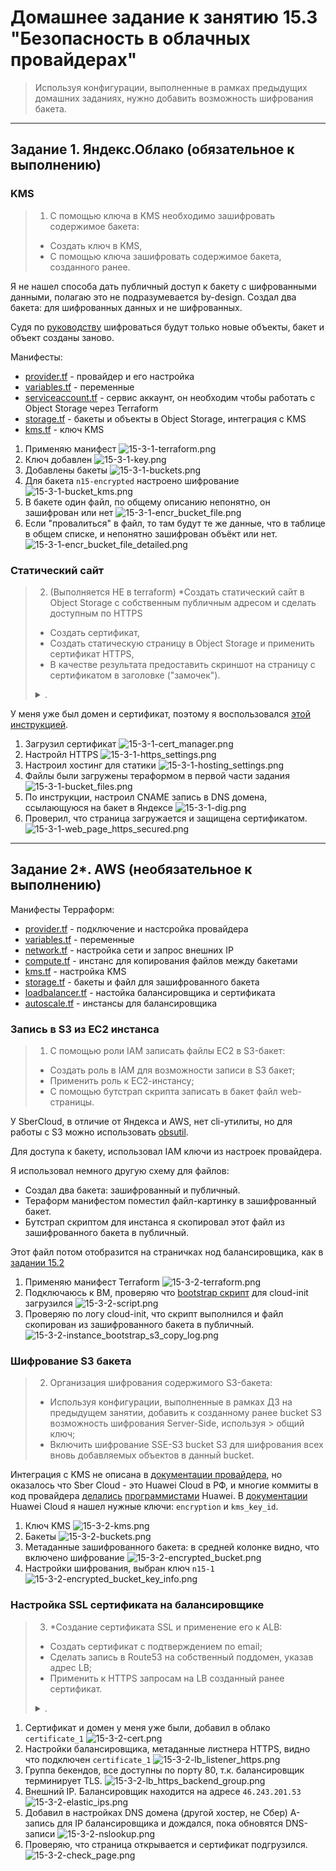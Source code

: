 # Домашнее задание к занятию 15.3 "Безопасность в облачных провайдерах"

> Используя конфигурации, выполненные в рамках предыдущих домашних заданиях, нужно добавить возможность шифрования бакета.

---
## Задание 1. Яндекс.Облако (обязательное к выполнению)

### KMS

> 1. С помощью ключа в KMS необходимо зашифровать содержимое бакета:
> - Создать ключ в KMS,
> - С помощью ключа зашифровать содержимое бакета, созданного ранее.

Я не нашел способа дать публичный доступ к бакету с шифрованными данными, полагаю это не подразумевается by-design. Создал два бакета: для шифрованных данных и не шифрованных. 

Судя по [руководству](https://cloud.yandex.ru/docs/storage/tutorials/server-side-encryption) шифроваться будут только новые объекты, бакет и объект созданы заново.

Манифесты:
- [provider.tf](./15.3/yandex/provider.tf) - провайдер и его настройка
- [variables.tf](./15.3/yandex/variables.tf) - переменные
- [serviceaccount.tf](./15.3/yandex/serviceaccount.tf) - сервис аккаунт, он необходим чтобы работать с Object Storage через Terraform
- [storage.tf](./15.3/yandex/storage.tf) - бакеты и объекты в Object Storage, интеграция с KMS
- [kms.tf](./15.3/yandex/kms.tf) - ключ KMS

1. Применяю манифест
![15-3-1-terraform.png](./media/15-3-1-terraform.png)
1. Ключ добавлен
![15-3-1-key.png](./media/15-3-1-key.png)
1. Добавлены бакеты
![15-3-1-buckets.png](./media/15-3-1-buckets.png)
1. Для бакета `n15-encrypted` настроено шифрование
![15-3-1-bucket_kms.png](./media/15-3-1-bucket_kms.png)
1. В бакете один файл, по общему описанию непонятно, он зашифрован или нет
![15-3-1-encr_bucket_file.png](./media/15-3-1-encr_bucket_file.png)
1. Если "провалиться" в файл, то там будут те же данные, что в таблице в общем списке, и непонятно зашифрован объёкт или нет.
![15-3-1-encr_bucket_file_detailed.png](./media/15-3-1-encr_bucket_file_detailed.png)

### Статический сайт

> 2. (Выполняется НЕ в terraform) *Создать статический сайт в Object Storage c собственным публичным адресом и сделать доступным по HTTPS
> - Создать сертификат,
> - Создать статическую страницу в Object Storage и применить сертификат HTTPS,
> - В качестве результата предоставить скриншот на страницу с сертификатом в заголовке ("замочек").
>
> <details><summary>.</summary>
>
> Документация
> - [Настройка HTTPS статичного сайта](https://cloud.yandex.ru/docs/storage/operations/hosting/certificate)
> - [Object storage bucket](https://registry.terraform.io/providers/yandex-cloud/yandex/latest/docs/resources/storage_bucket)
> - [KMS key](https://registry.terraform.io/providers/yandex-cloud/yandex/latest/docs/resources/kms_symmetric_key)
>
> </details>

У меня уже был домен и сертификат, поэтому я воспользовался [этой инструкцией](https://cloud.yandex.ru/docs/storage/operations/hosting/own-domain).

1. Загрузил сертификат
![15-3-1-cert_manager.png](./media/15-3-1-cert_manager.png)
1. Настройл HTTPS
![15-3-1-https_settings.png](./media/15-3-1-https_settings.png)
1. Настроил хостинг для статики
![15-3-1-hosting_settings.png](./media/15-3-1-hosting_settings.png)
1. Файлы были загружены тераформом в первой части задания
![15-3-1-bucket_files.png](./media/15-3-1-bucket_files.png)
1. По инструкции, настроил CNAME запись в DNS домена, ссылающуюся на бакет в Яндексе
![15-3-1-dig.png](./media/15-3-1-dig.png)
1. Проверил, что страница загружается и защищена сертификатом.
![15-3-1-web_page_https_secured.png](./media/15-3-1-web_page_https_secured.png)

--- 
## Задание 2*. AWS (необязательное к выполнению)

Манифесты Терраформ:
* [provider.tf](./15.3/sber/provider.tf) - подключение и настсройка провайдера 
* [variables.tf](./15.3/sber/variables.tf) - переменные
* [network.tf](./15.3/sber/network.tf) - настройка сети и запрос внешних IP
* [compute.tf](./15.3/sber/compute.tf) - инстанс для копирования файлов между бакетами 
* [kms.tf](./15.3/sber/kms.tf) - настройка KMS
* [storage.tf](./15.3/sber/storage.tf) - бакеты и файл для зашифрованного бакета
* [loadbalancer.tf](./15.3/sber/loadbalancer.tf) - настойка балансировщика и сертификата
* [autoscale.tf](./15.3/sber/autoscale.tf) - инстансы для балансировщика

### Запись в S3 из EC2 инстанса

> 1. С помощью роли IAM записать файлы ЕС2 в S3-бакет:
> - Создать роль в IAM для возможности записи в S3 бакет;
> - Применить роль к ЕС2-инстансу;
> - С помощью бутстрап скрипта записать в бакет файл web-страницы.

У SberCloud, в отличие от Яндекса и AWS, нет cli-утилиты, но для работы с S3 можно использовать [obsutil](https://docs.sbercloud.ru/obs/ug/topics/obsutil.html).

Для доступа к бакету, использовал IAM ключи из настроек провайдера.

Я использовал немного другую схему для файлов:
* Создал два бакета: зашифрованный и публичный. 
* Тераформ манифестом поместил файл-картинку в зашифрованный бакет. 
* Бутстрап скриптом для инстанса я скопировал этот файл из зашифрованного бакета в публичный.

Этот файл потом отобразится на страничках нод балансировщика, как в [задании 15.2](./15.2.md)

1. Применяю манифест Terraform
![15-3-2-terraform.png](./media/15-3-2-terraform.png)
1. Подключаюсь к ВМ, проверяю что [bootstrap скрипт](https://github.com/run0ut/devops-netology/blob/d5084a0ba2ec843d46c957ede72b21754573e4f1/05-clokub-homeworks/15.3/sber/compute.tf#L32-L39) для cloud-init загрузился
![15-3-2-script.png](./media/15-3-2-script.png)
1. Проверяю по логу cloud-init, что скрипт выполнился и файл скопирован из зашифрованного бакета в публичный.
![15-3-2-instance_bootstrap_s3_copy_log.png](./media/15-3-2-instance_bootstrap_s3_copy_log.png)

### Шифрование S3 бакета

> 2. Организация шифрования содержимого S3-бакета:
> - Используя конфигурации, выполненные в рамках ДЗ на предыдущем занятии, добавить к созданному ранее bucket S3 возможность шифрования Server-Side, используя > общий ключ;
> - Включить шифрование SSE-S3 bucket S3 для шифрования всех вновь добавляемых объектов в данный bucket.

Интеграция с KMS не описана в [документации провайдера](https://registry.terraform.io/providers/sbercloud-terraform/sbercloud/latest/docs/resources/obs_bucket), но оказалось что Sber Cloud - это Huawei Cloud в РФ, и многие коммиты в код провайдера [делались](https://github.com/sbercloud-terraform/terraform-provider-sbercloud/commits?author=Jason-Zhang9309) [программистами](https://github.com/sbercloud-terraform/terraform-provider-sbercloud/commits?author=niuzhenguo) Huawei. В [документации](https://registry.terraform.io/providers/huaweicloud/huaweicloud/latest/docs/resources/obs_bucket) Huawei Cloud я нашел нужные ключи: `encryption` и `kms_key_id`.

1. Ключ KMS
![15-3-2-kms.png](./media/15-3-2-kms.png)
1. Бакеты
![15-3-2-buckets.png](./media/15-3-2-buckets.png)
1. Метаданные зашифрованного бакета: в средней колонке видно, что включено шифрование
![15-3-2-encrypted_bucket.png](./media/15-3-2-encrypted_bucket.png)
1. Настройки шифрования, выбран ключ `n15-1`
![15-3-2-encrypted_bucket_key_info.png](./media/15-3-2-encrypted_bucket_key_info.png)

### Настройка SSL сертификата на балансировщике

> 3. *Создание сертификата SSL и применение его к ALB:
> - Создать сертификат с подтверждением по email;
> - Сделать запись в Route53 на собственный поддомен, указав адрес LB;
> - Применить к HTTPS запросам на LB созданный ранее сертификат.
> 
> <details><summary>.</summary>
>
> Resource terraform
> - [IAM Role](https://registry.terraform.io/providers/hashicorp/aws/latest/docs/resources/iam_role)
> - [AWS KMS](https://registry.terraform.io/providers/hashicorp/aws/latest/docs/resources/kms_key)
> - [S3 encrypt with KMS key](https://registry.terraform.io/providers/hashicorp/aws/latest/docs/resources/s3_bucket_object#encrypting-with-kms-key)
> 
> Пример bootstrap-скрипта:
> ```
> #!/bin/bash
> yum install httpd -y
> service httpd start
> chkconfig httpd on
> cd /var/www/html
> echo "<html><h1>My cool web-server</h1></html>" > index.html
> aws s3 mb s3://mysuperbacketname2021
> aws s3 cp index.html s3://mysuperbacketname2021
> ```
>
> </details>

1. Сертификат и домен у меня уже были, добавил в облако `certificate_1`
![15-3-2-cert.png](./media/15-3-2-cert.png)
1. Настройки балансировщика, метаданные листнера HTTPS, видно что подключен `certificate_1`
![15-3-2-lb_listener_https.png](./media/15-3-2-lb_listener_https.png)
1. Группа бекендов, все доступны по порту 80, т.к. балансировщик терминирует TLS.
![15-3-2-lb_https_backend_group.png](./media/15-3-2-lb_https_backend_group.png)
1. Внешний IP. Балансировщик находится на адресе `46.243.201.53`
![15-3-2-elastic_ips.png](./media/15-3-2-elastic_ips.png)
1. Добавил в настройках DNS домена (другой хостер, не Сбер) A-запись для IP балансировщика и дождался, пока обновятся DNS-записи
![15-3-2-nslookup.png](./media/15-3-2-nslookup.png)
1. Проверяю, что страница открывается и сертификат подгрузился.
![15-3-2-check_page.png](./media/15-3-2-check_page.png)
